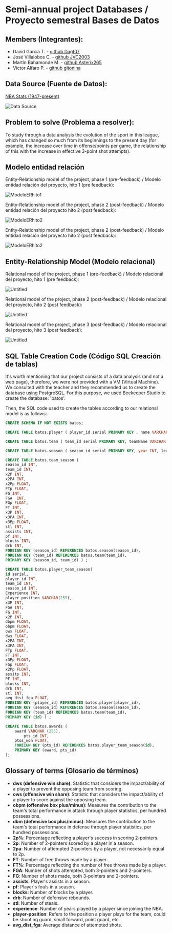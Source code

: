 # Semi-annual project Databases / Proyecto semestral Bases de Datos

## Members (Integrantes):

- David García T. - [github Dagt07](https://github.com/Dagt07)
- José Villalobos C. - [github JVC2003](https://github.com/JVC2003)
- Martín Bahamonde M. - [github Asterix265](https://github.com/Asterix265)
- Víctor Alfaro P. - [github gitonina](https://github.com/gitonina)

## Data Source (Fuente de Datos):

[NBA Stats (1947-present)](https://www.kaggle.com/sumitrodatta/nba-aba-baa-stats)

![Data Source](project%20images/datasource.png)

## Problem to solve (Problema a resolver):

To study through a data analysis the evolution of the sport in this league, which has changed so much from its beginnings to the present day (for example, the increase over time in offense/points per game, the relationship of this with the increase in effective 3-point shot attempts).

## Modelo entidad relación

Entity-Relationship model of the project, phase 1 (pre-feedback) / Modelo entidad relación del proyecto, hito 1 (pre feedback):

![ModeloERhito1](project%20images/ModeloER_hito1.png)

Entity-Relationship model of the project, phase 2 (post-feedback) / Modelo entidad relación del proyecto hito 2 (post feedback):

![ModeloERhito2](project%20images/ModeloER_hito2.png)

Entity-Relationship model of the project, phase 2 (post-feedback) / Modelo entidad relación del proyecto hito 2 (post feedback):

![ModeloERhito2](project%20images/ModeloER_hito3.png)

## Entity-Relationship Model (Modelo relacional)

Relational model of the project, phase 1 (pre-feedback) / Modelo relacional del proyecto, hito 1 (pre feedback):

![Untitled](project%20images/ModeloRHito2.png)

Relational model of the project, phase 2 (post-feedback) / Modelo relacional del proyecto, hito 2 (post feedback):

![Untitled](project%20images/ModeloRHito2feedback.png)

Relational model of the project, phase 3 (post-feedback) / Modelo relacional del proyecto, hito 3 (post feedback):

![Untitled](project%20images/ModeloRhito3.jpeg)

## SQL Table Creation Code (Código SQL Creación de tablas)

It's worth mentioning that our project consists of a data analysis (and not a web page), therefore, we were not provided with a VM (Virtual Machine). We consulted with the teacher and they recommended us to create the database using PostgreSQL. For this purpose, we used Beekeeper Studio to create the database: 'batos'.

Then, the SQL code used to create the tables according to our relational model is as follows:

```sql
CREATE SCHEMA IF NOT EXISTS batos;

CREATE TABLE batos.player ( player_id serial PRIMARY KEY , name VARCHAR (255), age INT ) ;

CREATE TABLE batos.team ( team_id serial PRIMARY KEY, teamName VARCHAR (255), abbreviation VARCHAR(255)) ;

CREATE TABLE batos.season ( season_id serial PRIMARY KEY, year INT, league VARCHAR(255)) ;

CREATE TABLE batos.team_season ( 
season_id INT,
team_id INT,
x2P INT,
x2PA INT,
x2Pp FLOAT,
FTp FLOAT,
FG INT,
FGA  INT,
FGp FLOAT,
FT INT,
x3P INT,
x3PA INT,
x3Pp FLOAT,
stl INT,
assists INT,
pf INT, 
blocks INT,
drb INT,
FOREIGN KEY (season_id) REFERENCES batos.season(season_id),
FOREIGN KEY (team_id) REFERENCES batos.team(team_id),
PRIMARY KEY (season_id, team_id) ) ;

CREATE TABLE batos.player_team_season(
id serial,
player_id INT,
team_id INT,
season_id INT,
Experience INT,
player_position VARCHAR(255),
x3P INT,
FGA INT,
FG INT, 
x2P INT,
dbpm FLOAT,
obpm FLOAT,
ows FLOAT,
dws FLOAT,
x2PA INT,
x3PA INT,
FTp FLOAT,
FT INT,
x3Pp FLOAT,
FGp FLOAT,
x2Pp FLOAT,
assits INT,
PF INT,
blocks INT,
drb INT,
stl INT,
avg_dist_fga FLOAT,
FOREIGN KEY (player_id) REFERENCES batos.player(player_id),
FOREIGN KEY (season_id) REFERENCES batos.season(season_id),
FOREIGN KEY (team_id) REFERENCES batos.team(team_id),
PRIMARY KEY (id) ) ;

CREATE TABLE batos.awards (
    award VARCHAR (255),
		pts_id INT,
    ptos_won FLOAT,
    FOREIGN KEY (pts_id) REFERENCES batos.player_team_season(id),
    PRIMARY KEY (award, pts_id)
);
```

## Glossary of terms (Glosario de términos)
- **dws (defensive win share)**: Statistic that considers the impact/ability of a player to prevent the opposing team from scoring.
- **ows (offensive win share)**: Statistic that considers the impact/ability of a player to score against the opposing team.
- **obpm (offensive box plus/minus)**: Measures the contribution to the team's total performance in attack through player statistics, per hundred possessions.
- **dbm (defensive box plus/minus)**: Measures the contribution to the team's total performance in defense through player statistics, per hundred possessions.
- **2p%**: Percentage reflecting a player's success in scoring 2-pointers.
- **2p**: Number of 2-pointers scored by a player in a season.
- **2pa**: Number of attempted 2-pointers by a player, not necessarily equal to 2p.
- **FT**: Number of free throws made by a player.
- **FT%**: Percentage reflecting the number of free throws made by a player.
- **FGA**: Number of shots attempted, both 3-pointers and 2-pointers.
- **FG**: Number of shots made, both 3-pointers and 2-pointers.
- **assists**: Player's assists in a season.
- **pf**: Player's fouls in a season.
- **blocks**: Number of blocks by a player.
- **drb**: Number of defensive rebounds.
- **stl**: Number of steals.
- **experience**: Number of years played by a player since joining the NBA.
- **player-position**: Refers to the position a player plays for the team, could be shooting guard, small forward, point guard, etc.
- **avg_dist_fga**: Average distance of attempted shots.